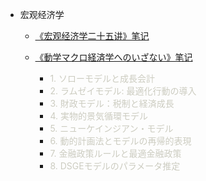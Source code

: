 - 宏观经济学

  - [《宏观经济学二十五讲》笔记](宏观经济学二十五讲/README)
  - [《動学マクロ経済学へのいざない》笔记](宏观经济学二十五讲/ryohasumi/README.md)

    - <font color='CCCCC'>1. ソローモデルと成長会計</font>
    - <font color='CCCCC'>2. ラムゼイモデル: 最適化行動の導入</font>
    - <font color='CCCCC'>3. 財政モデル：税制と経済成長</font>
    - <font color='CCCCC'>4. 実物的景気循環モデル</font>
    - <font color='CCCCC'>5. ニューケインジアン・モデル</font>
    - <font color='CCCCC'>6. 動的計画法とモデルの再帰的表現</font>
    - <font color='CCCCC'>7. 金融政策ルールと最適金融政策</font>
    - <font color='CCCCC'>8. DSGEモデルのパラメータ推定</font>
